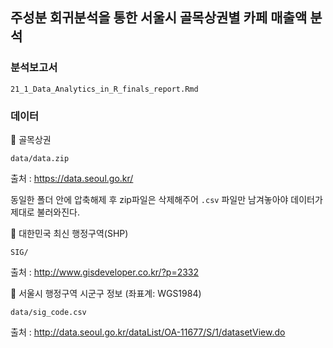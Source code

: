 ## 주성분 회귀분석을 통한 서울시 골목상권별 카페 매출액 분석

### 분석보고서

`21_1_Data_Analytics_in_R_finals_report.Rmd`

### 데이터

📁 골목상권

`data/data.zip`

출처 : https://data.seoul.go.kr/

동일한 폴더 안에 압축해제 후 zip파일은 삭제해주어 `.csv` 파일만 남겨놓아야 데이터가 제대로 불러와진다.

📁 대한민국 최신 행정구역(SHP)

`SIG/`

출처 : http://www.gisdeveloper.co.kr/?p=2332

📁 서울시 행정구역 시군구 정보 (좌표계: WGS1984)

`data/sig_code.csv`

출처 : http://data.seoul.go.kr/dataList/OA-11677/S/1/datasetView.do

